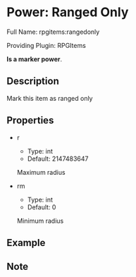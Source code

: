 # Power: Ranged Only

Full Name: rpgitems:rangedonly

Providing Plugin: RPGItems

**Is a marker power**.

<!-- beginCustomHeader -->
<!-- endCustomHeader -->

## Description

Mark this item as ranged only
<!-- beginCustomDescription -->
<!-- endCustomDescription -->

## Properties

* r

  * Type: int
  * Default: 2147483647

  Maximum radius

* rm

  * Type: int
  * Default: 0

  Minimum radius


<!-- beginCustomProperties -->
<!-- endCustomProperties -->

## Example

<!-- beginCustomExample -->
<!-- endCustomExample -->

## Note

<!-- beginCustomNote -->
<!-- endCustomNote -->